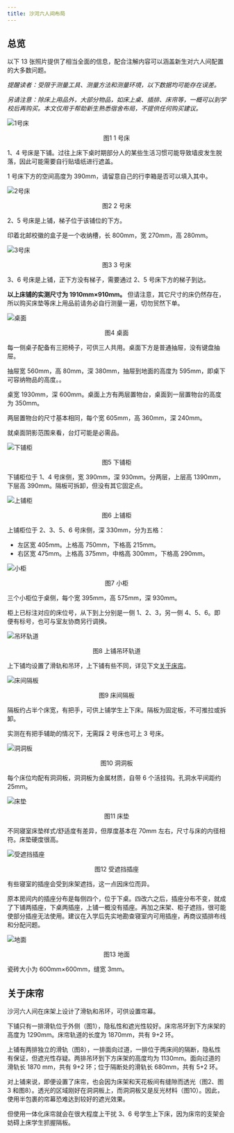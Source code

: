 ```yaml
---
title: 沙河六人间布局
---
```


## 总览

以下 13 张照片提供了相当全面的信息，配合注解内容可以涵盖新生对六人间配置的大多数问题。

*提醒读者：受限于测量工具、测量方法和测量环境，以下数据均可能存在误差。*

*另请注意：除床上用品外，大部分物品，如床上桌、插排、床帘等，一概可以到学校后再购买。本文仅用于帮助新生熟悉宿舍布局，不提供任何购买建议。*

![1号床](../../../assets/沙河六人间/1号床.jpg)
<center><figcaption>图1 1 号床</figcaption></center>

1、4 号床是下铺。过往上床下桌时期部分人的某些生活习惯可能导致墙皮发生脱落，因此可能需要自行贴墙纸进行遮盖。

1 号床下方的空间高度为 390mm，请留意自己的行李箱是否可以填入其中。

![2号床](../../../assets/沙河六人间/2号床.jpg)
<center><figcaption>图2 2 号床</figcaption></center>

2、5 号床是上铺，梯子位于该铺位的下方。

印着北邮校徽的盒子是一个收纳槽，长 800mm，宽 270mm，高 280mm。

![3号床](../../../assets/沙河六人间/3号床.jpg)
<center><figcaption>图3 3 号床</figcaption></center>

3、6 号床是上铺，正下方没有梯子，需要通过 2、5 号床下方的梯子到达。

**以上床铺的实测尺寸为 1910mm$\times$910mm。** 但请注意，其它尺寸的床仍然存在，所以购买床垫等床上用品前请务必自行测量一遍，切勿贸然下单。

![桌面](../../../assets/沙河六人间/桌面.jpg)
<center><figcaption>图4 桌面</figcaption></center>

每一侧桌子配备有三把椅子，可供三人共用。桌面下方是普通抽屉，没有键盘抽屉。

抽屉宽 560mm，高 80mm，深 380mm，抽屉到地面的高度为 595mm，即桌下可容纳物品的高度。。

桌宽 1930mm，深 600mm。桌面上方有两层置物台，桌面到一层置物台的高度为 350mm。

两层置物台的尺寸基本相同，每个宽 605mm，高 360mm，深 240mm。

就桌面阴影范围来看，台灯可能是必需品。

![下铺柜](../../../assets/沙河六人间/下铺柜.jpg)
<center><figcaption>图5 下铺柜</figcaption></center>

下铺柜位于 1、4 号床侧，宽 390mm，深 930mm。分两层，上层高 1390mm，下层高 390mm。隔板可拆卸，但没有其它固定点。

![上铺柜](../../../assets/沙河六人间/上铺柜.jpg)
<center><figcaption>图6 上铺柜</figcaption></center>

上铺柜位于 2、3、5、6 号床侧，深 330mm，分为五格：

- 左区宽 405mm。上格高 750mm，下格高 215mm。
- 右区宽 475mm。上格高 375mm，中格高 300mm，下格高 290mm。

![小柜](../../../assets/沙河六人间/小柜.jpg)
<center><figcaption>图7 小柜</figcaption></center>

三个小柜位于桌侧，每个宽 395mm，高 575mm，深 930mm。

柜上已标注对应的床位号，从下到上分别是一侧 1、2、3，另一侧 4、5、6。即便有标号，也可与室友协商另行调换。

![吊环轨道](../../../assets/沙河六人间/吊环轨道.jpg)
<center><figcaption>图8 上铺吊环轨道</figcaption></center>

上下铺均设置了滑轨和吊环，上下铺有些不同，详见下文[关于床帘](#关于床帘)。

![床间隔板](../../../assets/沙河六人间/床间隔板.jpg)
<center><figcaption>图9 床间隔板</figcaption></center>

隔板约占半个床宽，有把手，可供上铺学生上下床。隔板为固定板，不可推拉或拆卸。

实测在有把手辅助的情况下，无需踩 2 号床也可上 3 号床。

![洞洞板](../../../assets/沙河六人间/洞洞板.jpg)
<center><figcaption>图10 洞洞板</figcaption></center>

每个床位均配有洞洞板，洞洞板为金属材质，自带 6 个活挂钩。孔洞水平间距约 25mm。

![床垫](../../../assets/沙河六人间/床垫.jpg)
<center><figcaption>图11 床垫</figcaption></center>

不同寝室床垫样式/舒适度有差异，但厚度基本在 70mm 左右，尺寸与床的内径相符。床垫硬度很高。

![受遮挡插座](../../../assets/沙河六人间/受遮挡插座.jpg)
<center><figcaption>图12 受遮挡插座</figcaption></center>

有些寝室的插座会受到床架遮挡，这一点因床位而异。

原本房间内的插座分布是每侧四个，位于下桌。四改六之后，插座分布不变，就成了下铺两插座，下桌两插座，上铺一概没有插座。再加之床架、柜子遮挡，很可能使部分插座无法使用。建议在入学后先实地勘查寝室内可用插座，再商议插排布线和分配问题。

![地面](../../../assets/沙河六人间/地面.jpg)
<center><figcaption>图13 地面</figcaption></center>

瓷砖大小为 600mm$\times$600mm，缝宽 3mm。

## 关于床帘

沙河六人间在床架上设计了滑轨和吊环，可供设置帘幕。

下铺只有一排滑轨位于外侧（图1），隐私性和遮光性较好。床帘吊环到下方床架的高度为 1290mm。床帘轨道的长度为 1870mm，共有 9+2 环。

上铺有两排独立的滑轨（图8），一排面向过道，一排位于两床间的隔断，隐私性有保证，但遮光性存疑。两排吊环到下方床架的高度均为 1130mm。面向过道的滑轨长 1870 mm，共有 9+2 环；位于隔断处的滑轨长 680mm，共有 5+2 环。

对上铺来说，即便设置了床帘，也会因为床架和天花板间有缝隙而透光（图2、图3 和图8）。透光的区域刚好在洞洞板上，而洞洞板又是反光材料（图10）。因此，使用半包裹的帘幕恐难达到较好的遮光效果。

但使用一体化床帘就会在很大程度上干扰 3、6 号学生上下床，因为床帘的支架会妨碍上床学生抓握隔板。
